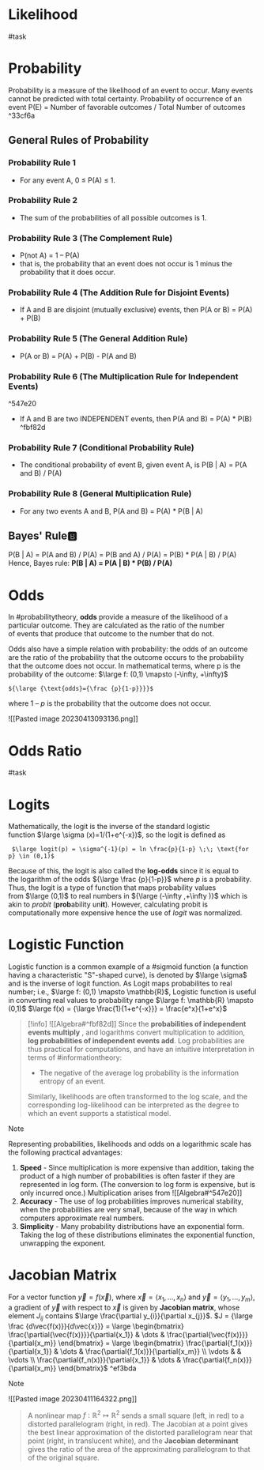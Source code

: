 # Likelihood
#task

# Probability
Probability is a measure of the likelihood of an event to occur. Many events cannot be predicted with total certainty.
	Probability of occurrence of an event P(E) = Number of favorable outcomes / Total Number of outcomes ^33cf6a

## General Rules of Probability
### Probability Rule 1
-   For any event A, 0 ≤ P(A) ≤ 1.

### Probability Rule 2
-  The sum of the probabilities of all possible outcomes is 1.

### Probability Rule 3 (The Complement Rule)
-  P(not A) = 1 – P(A)
-  that is, the probability that an event does not occur is 1 minus the probability that it does occur.

### Probability Rule 4 (The Addition Rule for Disjoint Events)
- If A and B are disjoint (mutually exclusive) events, then P(A or B) = P(A) + P(B)

### Probability Rule 5 (The General Addition Rule)
-  P(A or B) = P(A) + P(B) - P(A and B)

### Probability Rule 6 (The Multiplication Rule for Independent Events)

^547e20

- If A and B are two INDEPENDENT events, then P(A and B) = P(A) * P(B) ^fbf82d

### Probability Rule 7 (Conditional Probability Rule)
- The conditional probability of event B, given event A, is P(B | A) = P(A and B) / P(A)

### Probability Rule 8 (General Multiplication Rule)
- For any two events A and B, P(A and B) = P(A) * P(B | A)

## Bayes' Rule🅱️
P(B | A) 
	= P(A and B) / P(A) 
	= P(B and A) / P(A) 
	= P(B) * P(A | B) / P(A)
Hence, Bayes rule:
**P(B | A) = P(A | B) * P(B) / P(A)**

# Odds
In #probabilitytheory, **odds** provide a measure of the likelihood of a particular outcome. They are calculated as the ratio of the number of events that produce that outcome to the number that do not. 

Odds also have a simple relation with probability: the odds of an outcome are the ratio of the probability that the outcome occurs to the probability that the outcome does not occur. In mathematical terms, where p is the probability of the outcome: $\large f: (0,1) \mapsto (-\infty, +\infty)$ 

	${\large {\text{odds}={\frac {p}{1-p}}}}$ 

where 1 – _p_ is the probability that the outcome does not occur.


![[Pasted image 20230413093136.png]]

# Odds Ratio
#task

# Logits
Mathematically, the logit is the inverse of the standard logistic function $\large \sigma (x)=1/(1+e^{-x})$, so the logit is defined as

	 $\large logit(p) = \sigma^{-1}(p) = ln \frac{p}{1-p} \;\; \text{for p} \in (0,1)$

Because of this, the logit is also called the **log-odds** since it is equal to the logarithm of the odds ${\large \frac  {p}{1-p}}$ where *p* is a probability. Thus, the logit is a type of function that maps probability values from $\large (0,1)$ to real numbers in ${\large (-\infty ,+\infty )}$ which is akin to *probit* (**prob**ability un**it**). However, calculating probit is computationally more expensive hence the use of *logit* was normalized.

# Logistic Function
Logistic function is a common example of a #sigmoid function (a function having a characteristic "S"-shaped curve), is denoted by $\large \sigma$ and is the inverse of logit function.
As Logit maps probabilites to real number; i.e., $\large f: (0,1) \mapsto \mathbb{R}$, Logistic function is useful in converting real values to probability range  $\large f: \mathbb{R} \mapsto (0,1)$ 
	$\large f(x) = {\large \frac{1}{1+e^{-x}}} = \frac{e^x}{1+e^x}$

> [!info] 
> ![[Algebra#^fbf82d]]
> Since the **probabilities of independent events multiply**  , and logarithms convert multiplication to addition, **log probabilities of independent events add**. 
> Log probabilities are thus practical for computations, and have an intuitive interpretation in terms of #informationtheory: 
> - The negative of the average log probability is the information entropy of an event. 
> 
> Similarly, likelihoods are often transformed to the log scale, and the corresponding log-likelihood can be interpreted as the degree to which an event supports a statistical model. 

> [!note] 
> Representing probabilities, likelihoods and odds on a logarithmic scale has the following practical advantages:
> 1. **Speed** - Since multiplication is more expensive than addition, taking the product of a high number of probabilities is often faster if they are represented in log form. (The conversion to log form is expensive, but is only incurred once.) Multiplication arises from ![[Algebra#^547e20]]
> 2. **Accuracy** - The use of log probabilities improves numerical stability, when the probabilities are very small, because of the way in which computers approximate real numbers.
> 3. **Simplicity** - Many probability distributions have an exponential form. Taking the log of these distributions eliminates the exponential function, unwrapping the exponent. 
> 

# Jacobian Matrix
For a vector function $\vec{y}=f(\vec{x})$, where
$\vec{x}=\langle x_1,\dots,x_n\rangle$ and
$\vec{y}=\langle y_1,\dots,y_m\rangle$, a gradient of $\vec{y}$ with respect to $\vec{x}$ is given by **Jacobian matrix**, whose element $J_{ij}$ contains $\large \frac{\partial y_{i}}{\partial x_{j}}$.
	$J = {\large \frac {d\vec{f(x)}}{d\vec{x}}} = \large \begin{bmatrix} \frac{\partial{\vec{f(x)}}}{\partial{x_1}} & \dots & \frac{\partial{\vec{f(x)}}}{\partial{x_m}} \end{bmatrix} = \large \begin{bmatrix} \frac{\partial{f_1(x)}}{\partial{x_1}} & \dots & \frac{\partial{f_1(x)}}{\partial{x_m}} \\ \vdots &  & \vdots \\ \frac{\partial{f_n(x)}}{\partial{x_1}} & \dots & \frac{\partial{f_n(x)}}{\partial{x_m}} \end{bmatrix}$  ^ef3bda

> [!note]
![[Pasted image 20230411164322.png]]
> A nonlinear map $f: \mathbb{R}^2 \mapsto \mathbb{R}^2$ sends a small square (left, in red) to a distorted parallelogram (right, in red). The Jacobian at a point gives the best linear approximation of the distorted parallelogram near that point (right, in translucent white), and the **Jacobian determinant** gives the ratio of the area of the approximating parallelogram to that of the original square. 
